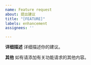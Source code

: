 ```yaml
---
name: Feature request
about: 提出建议
title: "[FEATURE]"
labels: enhancement
assignees: ''

---
```


**详细描述**
详细描述你的建议。

**其他**
如有请添加有关功能请求的其他内容。
